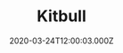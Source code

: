 ---
title: "Kitbull"
year: 2019
date: 2020-03-24T12:00:03.000Z
permalink: /almanac/movies/2020-03-24-kitbull/index.html
link: https://letterboxd.com/rknightuk/film/kitbull/
rating: 3
---